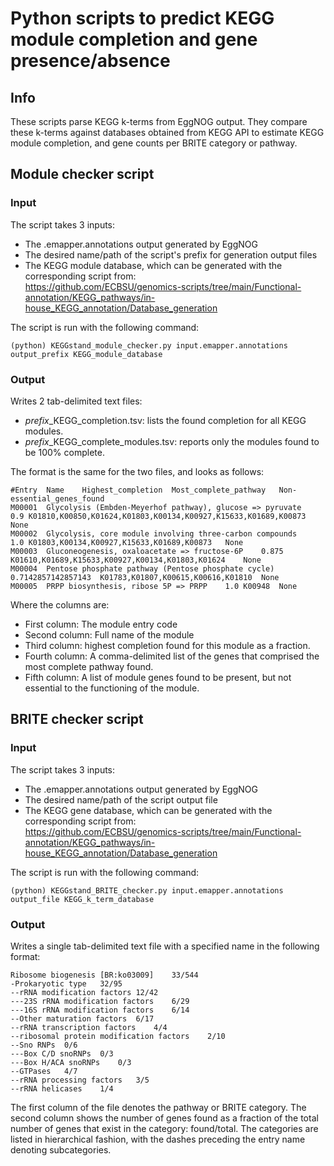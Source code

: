 # Python scripts to predict KEGG module completion and gene presence/absence
## Info 
These scripts parse KEGG k-terms from EggNOG output. They compare these k-terms against databases obtained from KEGG API to estimate KEGG module completion, and gene counts per BRITE category or pathway.

## Module checker script
### Input
The script takes 3 inputs: 
- The .emapper.annotations output generated by EggNOG
- The desired name/path of the script's prefix for generation output files
- The KEGG module database, which can be generated with the corresponding script from:  
https://github.com/ECBSU/genomics-scripts/tree/main/Functional-annotation/KEGG_pathways/in-house_KEGG_annotation/Database_generation

The script is run with the following command:
```
(python) KEGGstand_module_checker.py input.emapper.annotations output_prefix KEGG_module_database
```
### Output
Writes 2 tab-delimited text files: 
- *prefix*_KEGG_completion.tsv: lists the found completion for all KEGG modules. 
- *prefix*_KEGG_complete_modules.tsv: reports only the modules found to be 100% complete. 

The format is the same for the two files, and looks as follows:
```
#Entry	Name	Highest_completion	Most_complete_pathway	Non-essential_genes_found
M00001	Glycolysis (Embden-Meyerhof pathway), glucose => pyruvate	0.9	K01810,K00850,K01624,K01803,K00134,K00927,K15633,K01689,K00873	None
M00002	Glycolysis, core module involving three-carbon compounds	1.0	K01803,K00134,K00927,K15633,K01689,K00873	None
M00003	Gluconeogenesis, oxaloacetate => fructose-6P	0.875	K01610,K01689,K15633,K00927,K00134,K01803,K01624	None
M00004	Pentose phosphate pathway (Pentose phosphate cycle)	0.7142857142857143	K01783,K01807,K00615,K00616,K01810	None
M00005	PRPP biosynthesis, ribose 5P => PRPP	1.0	K00948	None
```
Where the columns are:
- First column: The module entry code
- Second column: Full name of the module
- Third column: highest completion found for this module as a fraction. 
- Fourth column: A comma-delimited list of the genes that comprised the most complete pathway found. 
- Fifth column: A list of module genes found to be present, but not essential to the functioning of the module.

## BRITE checker script
### Input
The script takes 3 inputs: 
- The .emapper.annotations output generated by EggNOG
- The desired name/path of the script output file
- The KEGG gene database, which can be generated with the corresponding script from:  
https://github.com/ECBSU/genomics-scripts/tree/main/Functional-annotation/KEGG_pathways/in-house_KEGG_annotation/Database_generation

The script is run with the following command:
```
(python) KEGGstand_BRITE_checker.py input.emapper.annotations output_file KEGG_k_term_database
```
### Output
Writes a single tab-delimited text file with a specified name in the following format:
```
Ribosome biogenesis [BR:ko03009]	33/544
-Prokaryotic type	32/95
--rRNA modification factors	12/42
---23S rRNA modification factors	6/29
---16S rRNA modification factors	6/14
--Other maturation factors	6/17
--rRNA transcription factors	4/4
--ribosomal protein modification factors	2/10
--Sno RNPs	0/6
---Box C/D snoRNPs	0/3
---Box H/ACA snoRNPs	0/3
--GTPases	4/7
--rRNA processing factors	3/5
--rRNA helicases	1/4
```

The first column of the file denotes the pathway or BRITE category. The second column shows the number of genes found as a fraction of the total number of genes that exist in the category: found/total. 
The categories are listed in hierarchical fashion, with the dashes preceding the entry name denoting subcategories. 
